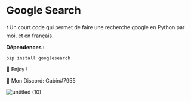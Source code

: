# Google Search
❗ Un court code qui permet de faire une recherche google en Python par moi, et en français.

__Dépendences :__

```pip install googlesearch```

💖 Enjoy !

🎫 Mon Discord: Gabin#7955

![untitled (10)](https://user-images.githubusercontent.com/79531012/121402634-6bef0c00-c95a-11eb-835b-2a0705d0f169.png)
